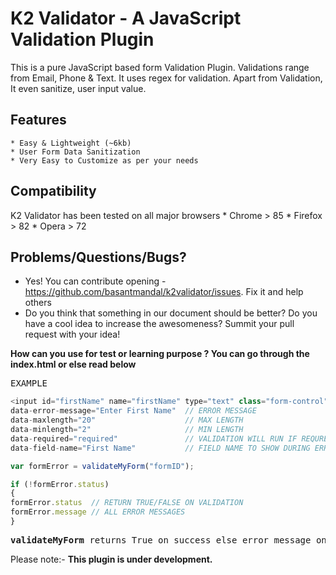 # K2 Validator - A JavaScript Validation Plugin


This is a pure JavaScript based form Validation Plugin.
Validations range from Email, Phone & Text. It uses regex for validation.
Apart from Validation, It even sanitize, user input value.


## Features
    * Easy & Lightweight (~6kb)
    * User Form Data Sanitization
    * Very Easy to Customize as per your needs

## Compatibility

K2 Validator has been tested on all major browsers
    * Chrome    > 85
    * Firefox   > 82
    * Opera     > 72


## Problems/Questions/Bugs?
* Yes! You can contribute opening - https://github.com/basantmandal/k2validator/issues. Fix it and help others
* Do you think that something in our document should be better? Do you have a cool idea to increase the awesomeness? Summit your pull request with your idea!


**How can you use for test or learning purpose ? You can go through the index.html or else read below**

<pre>EXAMPLE</pre>
   ```javascript
<input id="firstName" name="firstName" type="text" class="form-control" data-error-message="Enter First Name" data-maxlength="20" data-minlength="2" data-required="required" data-field-name="First Name" />
data-error-message="Enter First Name"  // ERROR MESSAGE
data-maxlength="20"                    // MAX LENGTH
data-minlength="2"                     // MIN LENGTH
data-required="required"               // VALIDATION WILL RUN IF REQURED IS THERE IN VALUE
data-field-name="First Name"           // FIELD NAME TO SHOW DURING ERROR

var formError = validateMyForm("formID");

if (!formError.status)
{
  formError.status  // RETURN TRUE/FALSE ON VALIDATION
  formError.message // ALL ERROR MESSAGES
}
```

<pre><b>validateMyForm</b> returns True on success else error message on validation error.</pre>


Please note:- **This plugin is under development.**
